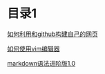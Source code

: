 # 目录1

[如何利用和github构建自己的网页](log1/make_page_by_github.md)

[如何使用vim编辑器](log1/vim_note.md)

[markdown语法进阶版1.0](markdown_progress1-0.md)